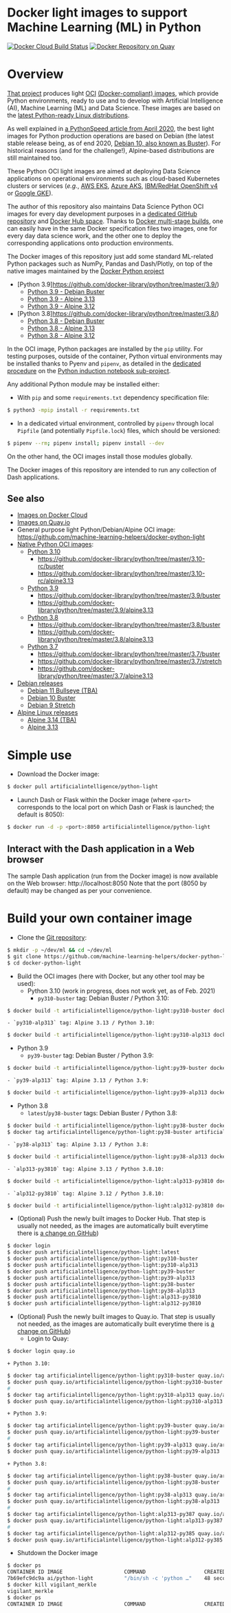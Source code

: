 Docker light images to support Machine Learning (ML) in Python
==============================================================

[![Docker Cloud Build Status](https://img.shields.io/docker/cloud/build/artificialintelligence/python-light)](https://hub.docker.com/repository/docker/artificialintelligence/python-light/general)
[![Docker Repository on Quay](https://quay.io/repository/artificialintelligence/python-light/status "Docker Repository on Quay")](https://quay.io/repository/artificialintelligence/python-light)

# Overview
[That project](https://github.com/machine-learning-helpers/docker-python-light)
produces light [OCI](https://opencontainers.org/)
[(Docker-compliant) images](https://hub.docker.com/repository/docker/artificialintelligence/python-light/tags),
which provide Python environments, ready to use and to develop with
Artificial Intelligence (AI), Machine Learning (ML) and
Data Science. These images are based on the
[latest Python-ready Linux distributions](https://hub.docker.com/_/python).

As well explained in
[a PythonSpeed article from April 2020](https://pythonspeed.com/articles/base-image-python-docker-images/),
the best light images for Python production operations are based on Debian
(the latest stable release being, as of end 2020,
[Debian 10, also known as Buster](https://www.debian.org/releases/buster/)).
For historical reasons (and for the challenge!), Alpine-based distributions
are still maintained too.

These Python OCI light images are aimed at deploying Data Science
applications on operational environments such as cloud-based Kubernetes
clusters or services (_e.g._,
[AWS EKS](https://aws.amazon.com/eks),
[Azure AKS](https://azure.microsoft.com/en-us/services/kubernetes-service/),
[IBM/RedHat OpenShift v4](https://www.redhat.com/en/openshift-4) or
[Google GKE](https://cloud.google.com/kubernetes-engine)).

The author of this repository also maintains Data Science Python OCI images
for every day development purposes in a
[dedicated GitHub repository](https://github.com/machine-learning-helpers/docker-python-jupyter/)
and
[Docker Hub space](https://hub.docker.com/repository/docker/artificialintelligence/python-jupyter).
Thanks to
[Docker multi-stage builds](https://docs.docker.com/develop/develop-images/multistage-build/),
one can easily have in the same Docker specification files two images, one for
every day data science work, and the other one to deploy the corresponding
applications onto production environments.

The Docker images of this repository just add some standard ML-related Python
packages such as NumPy, Pandas and Dash/Plotly, on top of the native images
maintained by the [Docker Python project](https://github.com/docker-library/python)
* [Python 3.9]https://github.com/docker-library/python/tree/master/3.9/)
  + [Python 3.9 - Debian Buster](https://github.com/docker-library/python/tree/master/3.9/buster)
  + [Python 3.9 - Alpine 3.13](https://github.com/docker-library/python/tree/master/3.9/alpine3.13)
  + [Python 3.9 - Alpine 3.12](https://github.com/docker-library/python/tree/master/3.9/alpine3.12)
* [Python 3.8]https://github.com/docker-library/python/tree/master/3.8/)
  + [Python 3.8 - Debian Buster](https://github.com/docker-library/python/tree/master/3.8/buster)
  + [Python 3.8 - Alpine 3.13](https://github.com/docker-library/python/tree/master/3.8/alpine3.13)
  + [Python 3.8 - Alpine 3.12](https://github.com/docker-library/python/tree/master/3.8/alpine3.12)

In the OCI image, Python packages are installed by the `pip` utility. For testing purposes,
outside of the container, Python virtual environments may be installed thanks to Pyenv and `pipenv`,
as detailed in the
[dedicated procedure](http://github.com/machine-learning-helpers/induction-python/tree/master/installation/virtual-env)
on the
[Python induction notebook sub-project](http://github.com/machine-learning-helpers/induction-python).

Any additional Python module may be installed either:
* With `pip` and some `requirements.txt` dependency specification file:
```bash
$ python3 -mpip install -r requirements.txt
```
* In a dedicated virtual environment, controlled by `pipenv` through local `Pipfile`
  (and potentially `Pipfile.lock`) files, which should be versioned:
```bash
$ pipenv --rm; pipenv install; pipenv install --dev
```

On the other hand, the OCI images install those modules globally.

The Docker images of this repository are intended to run any collection
of Dash applications.

## See also
* [Images on Docker Cloud](https://cloud.docker.com/u/artificialintelligence/repository/docker/artificialintelligence/python-light)
* [Images on Quay.io](https://quay.io/repository/artificialintelligence/python-light)
* General purpose light Python/Debian/Alpine OCI image:
  https://github.com/machine-learning-helpers/docker-python-light
* [Native Python OCI images](https://github.com/docker-library/python):
  + [Python 3.10](https://github.com/docker-library/python/tree/master/3.10-rc)
    - https://github.com/docker-library/python/tree/master/3.10-rc/buster
    - https://github.com/docker-library/python/tree/master/3.10-rc/alpine3.13
  + [Python 3.9](https://github.com/docker-library/python/tree/master/3.9)
    - https://github.com/docker-library/python/tree/master/3.9/buster
    - https://github.com/docker-library/python/tree/master/3.9/alpine3.13
  + [Python 3.8](https://github.com/docker-library/python/tree/master/3.8)
    - https://github.com/docker-library/python/tree/master/3.8/buster
    - https://github.com/docker-library/python/tree/master/3.8/alpine3.13
  + [Python 3.7](https://github.com/docker-library/python/tree/master/3.7)
    - https://github.com/docker-library/python/tree/master/3.7/buster
    - https://github.com/docker-library/python/tree/master/3.7/stretch
    - https://github.com/docker-library/python/tree/master/3.7/alpine3.13
* [Debian releases](https://wiki.debian.org/DebianReleases)
  + [Debian 11 Bullseye (TBA)](https://wiki.debian.org/DebianBullseye)
  + [Debian 10 Buster](https://wiki.debian.org/DebianBuster)
  + [Debian 9 Stretch](https://wiki.debian.org/DebianStretch)
* [Alpine Linux releases](https://wiki.alpinelinux.org/wiki/Alpine_Linux:Releases)
  + [Alpine 3.14 (TBA)](https://wiki.alpinelinux.org/wiki/Release_Notes_for_Alpine_3.14.0)
  + [Alpine 3.13](https://wiki.alpinelinux.org/wiki/Release_Notes_for_Alpine_3.13.0)

# Simple use
* Download the Docker image:
```bash
$ docker pull artificialintelligence/python-light
```

* Launch Dash or Flask within the Docker image (where `<port>` corresponds
  to the local port on which Dash or Flask is launched; the default is 8050):
```bash
$ docker run -d -p <port>:8050 artificialintelligence/python-light
```

## Interact with the Dash application in a Web browser
The sample Dash application (run from the Docker image)
is now available on the Web browser: http://localhost:8050
Note that the port (8050 by default) may be changed as per your convenience.

# Build your own container image
* Clone the
  [Git repository](https://github.com/machine-learning-helpers/docker-python-light):
```bash
$ mkdir -p ~/dev/ml && cd ~/dev/ml
$ git clone https://github.com/machine-learning-helpers/docker-python-light.git
$ cd docker-python-light
```

* Build the OCI images (here with Docker, but any other tool may be used):
  + Python 3.10 (work in progress, does not work yet, as of Feb. 2021)
    - `py310-buster` tag: Debian Buster / Python 3.10:
```bash
$ docker build -t artificialintelligence/python-light:py310-buster docker/python-3.10-buster
```
    - `py310-alp313` tag: Alpine 3.13 / Python 3.10:
```bash
$ docker build -t artificialintelligence/python-light:py310-alp313 docker/python-3.10-alpine-3.13
```
  + Python 3.9
    - `py39-buster` tag: Debian Buster / Python 3.9:
```bash
$ docker build -t artificialintelligence/python-light:py39-buster docker/python-3.9-buster
```
    - `py39-alp313` tag: Alpine 3.13 / Python 3.9:
```bash
$ docker build -t artificialintelligence/python-light:py39-alp313 docker/python-3.9-alpine-3.13
```
  + Python 3.8
    - `latest`/`py38-buster` tags: Debian Buster / Python 3.8:
```bash
$ docker build -t artificialintelligence/python-light:py38-buster docker/python-3.8-buster
$ docker tag artificialintelligence/python-light:py38-buster artificialintelligence/python-light:latest
```
    - `py38-alp313` tag: Alpine 3.13 / Python 3.8:
```bash
$ docker build -t artificialintelligence/python-light:py38-alp313 docker/python-3.8-alpine-3.13
```
    - `alp313-py3810` tag: Alpine 3.13 / Python 3.8.10:
```bash
$ docker build -t artificialintelligence/python-light:alp313-py3810 docker/alpine-3.13
```
    - `alp312-py3810` tag: Alpine 3.12 / Python 3.8.10:
```bash
$ docker build -t artificialintelligence/python-light:alp312-py3810 docker/alpine-3.12
```

* (Optional) Push the newly built images to Docker Hub.
  That step is usually not needed, as the images are automatically
  built everytime there is
  [a change on GitHub](https://github.com/machine-learning-helpers/docker-python-light/commits/master))
```bash
$ docker login
$ docker push artificialintelligence/python-light:latest
$ docker push artificialintelligence/python-light:py310-buster
$ docker push artificialintelligence/python-light:py310-alp313
$ docker push artificialintelligence/python-light:py39-buster
$ docker push artificialintelligence/python-light:py39-alp313
$ docker push artificialintelligence/python-light:py38-buster
$ docker push artificialintelligence/python-light:py38-alp313
$ docker push artificialintelligence/python-light:alp313-py3810
$ docker push artificialintelligence/python-light:alp312-py3810
```

* (Optional) Push the newly built images to Quay.io.
  That step is usually not needed, as the images are automatically
  built everytime there is
  [a change on GitHub](https://github.com/machine-learning-helpers/docker-python-light/commits/master))
	+ Login to Quay:
```bash
$ docker login quay.io
```
	+ Python 3.10:
```bash
$ docker tag artificialintelligence/python-light:py310-buster quay.io/artificialintelligence/python-light:py310-buster
$ docker push quay.io/artificialintelligence/python-light:py310-buster
#
$ docker tag artificialintelligence/python-light:py310-alp313 quay.io/artificialintelligence/python-light:py310-alp313
$ docker push quay.io/artificialintelligence/python-light:py310-alp313
```
	+ Python 3.9:
```bash
$ docker tag artificialintelligence/python-light:py39-buster quay.io/artificialintelligence/python-light:py39-buster
$ docker push quay.io/artificialintelligence/python-light:py39-buster
#
$ docker tag artificialintelligence/python-light:py39-alp313 quay.io/artificialintelligence/python-light:py39-alp313
$ docker push quay.io/artificialintelligence/python-light:py39-alp313
```
	+ Python 3.8:
```bash
$ docker tag artificialintelligence/python-light:py38-buster quay.io/artificialintelligence/python-light:py38-buster
$ docker push quay.io/artificialintelligence/python-light:py38-buster
#
$ docker tag artificialintelligence/python-light:py38-alp313 quay.io/artificialintelligence/python-light:py38-alp313
$ docker push quay.io/artificialintelligence/python-light:py38-alp313
#
$ docker tag artificialintelligence/python-light:alp313-py387 quay.io/artificialintelligence/python-light:alp313-py387
$ docker push quay.io/artificialintelligence/python-light:alp313-py387
#
$ docker tag artificialintelligence/python-light:alp312-py385 quay.io/artificialintelligence/python-light:alp312-py385
$ docker push quay.io/artificialintelligence/python-light:alp312-py385
```

* Shutdown the Docker image
```bash
$ docker ps
CONTAINER ID IMAGE                    COMMAND                   CREATED        STATUS        PORTS                  NAMES
7b69efc9dc9a ai/python-light          "/bin/sh -c 'python …"    48 seconds ago Up 47 seconds 0.0.0.0:9000->8050/tcp vigilant_merkle
$ docker kill vigilant_merkle
vigilant_merkle
$ docker ps
CONTAINER ID IMAGE                    COMMAND                   CREATED        STATUS        PORTS                  NAMES
```

